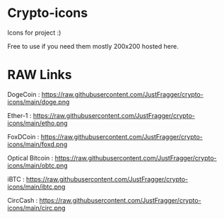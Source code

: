# Crypto-icons
Icons for project :)

Free to use if you need them mostly 200x200 hosted here.

# RAW Links
DogeCoin : https://raw.githubusercontent.com/JustFragger/crypto-icons/main/doge.png

Ether-1 : https://raw.githubusercontent.com/JustFragger/crypto-icons/main/etho.png

FoxDCoin : https://raw.githubusercontent.com/JustFragger/crypto-icons/main/foxd.png

Optical Bitcoin : https://raw.githubusercontent.com/JustFragger/crypto-icons/main/obtc.png

iBTC : https://raw.githubusercontent.com/JustFragger/crypto-icons/main/ibtc.png

CircCash : https://raw.githubusercontent.com/JustFragger/crypto-icons/main/circ.png
